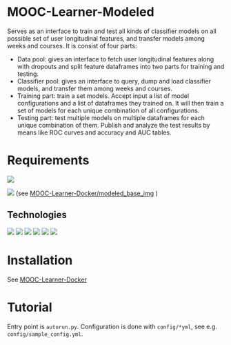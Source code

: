 # MOOC-Learner-Modeled

Serves as an interface to train and test all kinds of classifier models on all 
possible set of user longitudinal features, and transfer models among weeks and courses. It is consist of four parts:
- Data pool: gives an interface to fetch user longitudinal features along with dropouts and split feature dataframes 
into two parts for training and testing.
- Classifier pool: gives an interface to query, dump and load classifier models, and transfer 
them among weeks and courses.
- Training part: train a set models. Accept input a list of model configurations and a list of dataframes they trained 
on. It will then train a set of models for each unique combination of all configurations.
- Testing part: test multiple models on multiple dataframes for each unique combination of them. Publish and analyze 
the test results by means like ROC curves and accuracy and AUC tables.

# Requirements 

<a href="https://www.python.org/" ><img src="https://img.shields.io/badge/Python-blue.svg"></a>

<a href="https://www.docker.com/" ><img src="https://img.shields.io/badge/Docker-blue.svg"></a> 
(see [MOOC-Learner-Docker/modeled_base_img](https://github.com/MOOC-Learner-Project/MOOC-Learner-Docker/tree/master/modeled_base_img) )

## Technologies

<a href="https://www.pandas.pydata.org/" ><img src="https://img.shields.io/badge/Pandas-blue.svg"></a>
<a href="https://www.matplotlib.org/" ><img src="https://img.shields.io/badge/Matplotlib-blue.svg"></a>
<a href="https://www.numpy.org/" ><img src="https://img.shields.io/badge/Numpy-blue.svg"></a>
<a href="https://scikit-learn.org/stable/index.html" ><img src="https://img.shields.io/badge/Scikitlearn-blue.svg"></a>
<a href="http://flask.pocoo.org/" ><img src="https://img.shields.io/badge/Flask-blue.svg"></a>
<a href="http://redis.io" ><img src="https://img.shields.io/badge/redis-blue.svg"></a>


# Installation

See [MOOC-Learner-Docker](https://github.com/MOOC-Learner-Project/MOOC-Learner-Docker/tree/master/README.md)

# Tutorial

Entry point is `autorun.py`. Configuration is done with `config/*yml`, see e.g. `config/sample_config.yml`.

